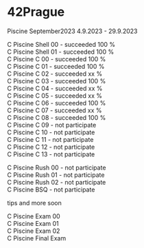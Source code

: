 # 42Prague
Piscine September2023
4.9.2023 - 29.9.2023

C Piscine Shell 00 - succeeded 100 % </br>
C Piscine Shell 01 - succeeded 100 % </br>
C Piscine C 00 - succeeded 100 % </br>
C Piscine C 01 - succeeded 100 % </br>
C Piscine C 02 - succeeded  xx % </br>
C Piscine C 03 - succeeded 100 % </br>
C Piscine C 04 - succeeded  xx % </br>
C Piscine C 05 - succeeded  xx % </br>
C Piscine C 06 - succeeded 100 % </br>
C Piscine C 07 - succeeded  xx % </br>
C Piscine C 08 - succeeded 100 % </br>
C Piscine C 09 - not participate </br>
C Piscine C 10 - not participate </br>
C Piscine C 11 - not participate </br>
C Piscine C 12 - not participate </br>
C Piscine C 13 - not participate </br>

C Piscine Rush 00 - not participate </br>
C Piscine Rush 01 - not participate </br>
C Piscine Rush 02 - not participate </br>
C Piscine BSQ - not participate </br>

tips and more soon </br>

C Piscine Exam 00 </br>
C Piscine Exam 01 </br>
C Piscine Exam 02 </br>
C Piscine Final Exam </br>
